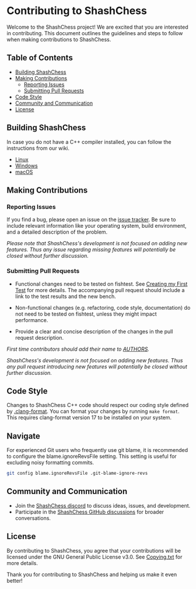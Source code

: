 # Contributing to ShashChess

Welcome to the ShashChess project! We are excited that you are interested in
contributing. This document outlines the guidelines and steps to follow when
making contributions to ShashChess.

## Table of Contents

- [Building ShashChess](#building-shashchess)
- [Making Contributions](#making-contributions)
  - [Reporting Issues](#reporting-issues)
  - [Submitting Pull Requests](#submitting-pull-requests)
- [Code Style](#code-style)
- [Community and Communication](#community-and-communication)
- [License](#license)

## Building ShashChess

In case you do not have a C++ compiler installed, you can follow the
instructions from our wiki.

- [Linux][linux-compiling-link]
- [Windows][windows-compiling-link]
- [macOS][macos-compiling-link]

## Making Contributions

### Reporting Issues

If you find a bug, please open an issue on the
[issue tracker][issue-tracker-link]. Be sure to include relevant information
like your operating system, build environment, and a detailed description of the
problem.

_Please note that ShashChess's development is not focused on adding new features.
Thus any issue regarding missing features will potentially be closed without
further discussion._

### Submitting Pull Requests

- Functional changes need to be tested on fishtest. See
  [Creating my First Test][creating-my-first-test] for more details.
  The accompanying pull request should include a link to the test results and
  the new bench.

- Non-functional changes (e.g. refactoring, code style, documentation) do not
  need to be tested on fishtest, unless they might impact performance.

- Provide a clear and concise description of the changes in the pull request
  description.

_First time contributors should add their name to [AUTHORS](../AUTHORS)._

_ShashChess's development is not focused on adding new features. Thus any pull
request introducing new features will potentially be closed without further
discussion._

## Code Style

Changes to ShashChess C++ code should respect our coding style defined by
[.clang-format](.clang-format). You can format your changes by running
`make format`. This requires clang-format version 17 to be installed on your system.

## Navigate

For experienced Git users who frequently use git blame, it is recommended to
configure the blame.ignoreRevsFile setting.
This setting is useful for excluding noisy formatting commits.

```bash
git config blame.ignoreRevsFile .git-blame-ignore-revs
```

## Community and Communication

- Join the [ShashChess discord][discord-link] to discuss ideas, issues, and
  development.
- Participate in the [ShashChess GitHub discussions][discussions-link] for
  broader conversations.

## License

By contributing to ShashChess, you agree that your contributions will be licensed
under the GNU General Public License v3.0. See [Copying.txt][copying-link] for
more details.

Thank you for contributing to ShashChess and helping us make it even better!


[copying-link]:           https://github.com/official-shashchess/ShashChess/blob/master/Copying.txt
[discord-link]:           https://discord.gg/GWDRS3kU6R
[discussions-link]:       https://github.com/official-shashchess/ShashChess/discussions/new
[creating-my-first-test]: https://github.com/official-shashchess/fishtest/wiki/Creating-my-first-test#create-your-test
[issue-tracker-link]:     https://github.com/official-shashchess/ShashChess/issues
[linux-compiling-link]:   https://github.com/official-shashchess/ShashChess/wiki/Compiling-from-source#linux
[windows-compiling-link]: https://github.com/official-shashchess/ShashChess/wiki/Compiling-from-source#windows
[macos-compiling-link]:   https://github.com/official-shashchess/ShashChess/wiki/Compiling-from-source#macos
